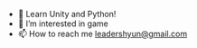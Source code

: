 - 👋 Learn Unity and Python!
- 👀 I’m interested in game
- 📫 How to reach me leadershyun@gmail.com

<!---
leadershyun/leadershyun is a ✨ special ✨ repository because its `README.md` (this file) appears on your GitHub profile.
You can click the Preview link to take a look at your changes.
--->
